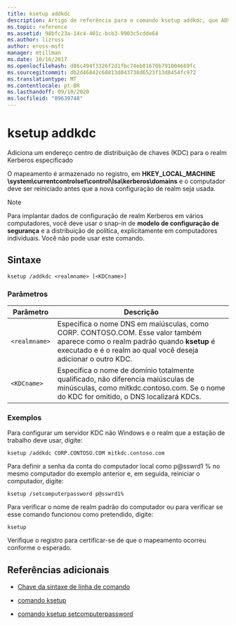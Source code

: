 ```yaml
---
title: ksetup addkdc
description: Artigo de referência para o comando ksetup addkdc, que ADS um endereço centro de distribuição de chaves (KDC) para o realm Kerberos especificado.
ms.topic: reference
ms.assetid: 98bfc23a-14c4-401c-bcb3-9903c5cdde64
ms.author: lizross
author: eross-msft
manager: mtillman
ms.date: 10/16/2017
ms.openlocfilehash: d86c494f3326f2d1fbc74eb81670b791004669fc
ms.sourcegitcommit: db2d46842c68813d043738d6523f13d8454fc972
ms.translationtype: MT
ms.contentlocale: pt-BR
ms.lasthandoff: 09/10/2020
ms.locfileid: "89639748"
---
```

# <a name="ksetup-addkdc"></a>ksetup addkdc

Adiciona um endereço centro de distribuição de chaves (KDC) para o realm Kerberos especificado

O mapeamento é armazenado no registro, em **HKEY_LOCAL_MACHINE \system\currentcontrolset\control\lsa\kerberos\domains** e o computador deve ser reiniciado antes que a nova configuração de realm seja usada.

> [!NOTE]
> Para implantar dados de configuração de realm Kerberos em vários computadores, você deve usar o snap-in de **modelo de configuração de segurança** e a distribuição de política, explicitamente em computadores individuais. Você não pode usar este comando.

## <a name="syntax"></a>Sintaxe

```
ksetup /addkdc <realmname> [<KDCname>]
```

### <a name="parameters"></a>Parâmetros

| Parâmetro | Descrição |
| --------- | ----------- |
| `<realmname>` | Especifica o nome DNS em maiúsculas, como CORP. CONTOSO.COM. Esse valor também aparece como o realm padrão quando **ksetup** é executado e é o realm ao qual você deseja adicionar o outro KDC. |
| `<KDCname>` | Especifica o nome de domínio totalmente qualificado, não diferencia maiúsculas de minúsculas, como mitkdc.contoso.com. Se o nome do KDC for omitido, o DNS localizará KDCs. |

### <a name="examples"></a>Exemplos

Para configurar um servidor KDC não Windows e o realm que a estação de trabalho deve usar, digite:

```
ksetup /addkdc CORP.CONTOSO.COM mitkdc.contoso.com
```

Para definir a senha da conta do computador local como p@sswrd1 % no mesmo computador do exemplo anterior e, em seguida, reiniciar o computador, digite:

```
ksetup /setcomputerpassword p@sswrd1%
```

Para verificar o nome de realm padrão do computador ou para verificar se esse comando funcionou como pretendido, digite:

```
ksetup
```
Verifique o registro para certificar-se de que o mapeamento ocorreu conforme o esperado.

## <a name="additional-references"></a>Referências adicionais

- [Chave da sintaxe de linha de comando](command-line-syntax-key.md)

- [comando ksetup](ksetup.md)

- [comando ksetup setcomputerpassword](ksetup-setcomputerpassword.md)
